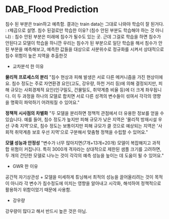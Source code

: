 # DAB_Flood Prediction

침수 된 부분은 train하고 예측함.
결과는 train data는 그대로 나와야 학습이 잘 된거다. : r제곱으로 설명.
침수 된걸로만 학습한 이유? (침수 안된 부분도 학습해야 하는 것 아니냐) : 침수 안된 부분은 미래에 침수가 될수도 있는 곳. 근데 그걸로 학습을 하면 침수가 안된다고 모델이 학습을 하니깐 우리는 침수가 된 부분으로 일단 학습을 해서 침수가 안 된 부분을 예측해보고, 예측한 값들을 대상으로 사분위수로 정규화를 시켜서 상대적으로 침수 위험이 높은 지역을 추출한것

- 교차분석 한 이유

**물리적 프로세스의 분리**
"침수 현상과 피해 발생은 서로 다른 메커니즘을 가진 현상이에요. 침수 정도는 주로 자연환경 요인(고도, 강우량, 하천 거리 등)에 의해 결정되지만, 피해 규모는 사회경제적 요인(인구밀도, 건물밀도, 취약계층 비율 등)에 더 크게 좌우됩니다. 이 두 과정을 하나의 모델로 합치면 서로 다른 성격의 변수들이 섞여서 각각의 영향을 명확히 파악하기 어려워질 수 있어요."

**정책적 시사점의 차별화**
"두 모델을 분리하면 정책적 관점에서 더 유용한 정보를 얻을 수 있습니다. 예를 들어, 침수 정도가 높지만 피해 규모가 낮은 지역은 '물리적 방재시설 우선 구축 지역'으로, 침수 정도는 보통이지만 피해 규모가 클 것으로 예상되는 지역은 '사회적 취약계층 보호 우선 지역'으로 구분해서 맞춤형 정책을 수립할 수 있어요."

**모델 성능과 안정성**
"변수가 너무 많아지면(7개+13개=20개) 모델이 복잡해지고 과적합 위험이 커집니다. 특히 3000개 격자라는 상대적으로 제한된 샘플 크기를 고려하면, 두 개의 간단한 모델로 나누는 것이 각각의 예측 성능을 높이는 데 도움이 될 수 있어요."

- GWR 한 이유

공간적 자기상관성 +
모델을 미세하게 튜닝해서 최적의 성능을 끌어올리려는 것이 목적이 아니라 각 변수가 침수정도에 미치는 영향을 알아내고 시각화, 해석하여 정책적으로 활용하기 위함이었기 때문에 사용함.

- 강우량

강우량이 많다고 해서 반드시 높은 것은 아님.
